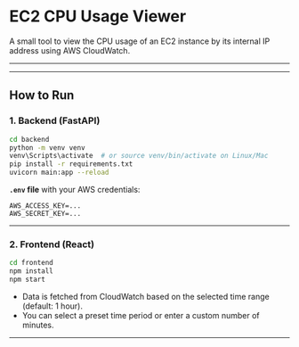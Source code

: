 # EC2 CPU Usage Viewer

A small tool to view the CPU usage of an EC2 instance by its internal IP address using AWS CloudWatch.

---

-------
##  How to Run

### 1. Backend (FastAPI)
```bash
cd backend
python -m venv venv
venv\Scripts\activate  # or source venv/bin/activate on Linux/Mac
pip install -r requirements.txt
uvicorn main:app --reload
```

**`.env` file** with your AWS credentials:
```
AWS_ACCESS_KEY=...
AWS_SECRET_KEY=...
```

---

### 2. Frontend (React)
```bash
cd frontend
npm install
npm start
```


- Data is fetched from CloudWatch based on the selected time range (default: 1 hour).
- You can select a preset time period or enter a custom number of minutes.

---

